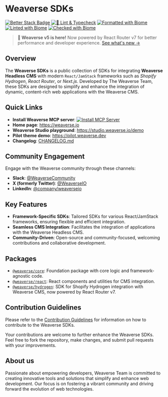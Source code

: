 # Weaverse SDKs

[![Better Stack Badge](https://uptime.betterstack.com/status-badges/v1/monitor/vif3.svg)](https://wvse.cc/weaverse-status)
[![🚀 Lint & Typecheck](https://github.com/Weaverse/weaverse/actions/workflows/check.yml/badge.svg)](https://github.com/Weaverse/weaverse/actions/workflows/check.yml)
[![Formatted with Biome](https://img.shields.io/badge/Formatted_with-Biome-60a5fa?style=flat&logo=biome)](https://biomejs.dev/)
[![Linted with Biome](https://img.shields.io/badge/Linted_with-Biome-60a5fa?style=flat&logo=biome)](https://biomejs.dev)
[![Checked with Biome](https://img.shields.io/badge/Checked_with-Biome-60a5fa?style=flat&logo=biome)](https://biomejs.dev)

> **🚀 Weaverse v5 is here!** Now powered by React Router v7 for better performance and developer experience. [See what's new →](./CHANGELOG.md#500---2024-12-20)

## Overview

The **Weaverse SDKs** is a public collection of SDKs for integrating **Weaverse Headless CMS** with modern `React/JamStack`
frameworks such as _Shopify Hydrogen_, _React Router_, or _Next.js_. Developed by The Weaverse Team, these SDKs are designed to
simplify and enhance the integration of dynamic, content-rich web applications with the Weaverse CMS.

## Quick Links

- **Install Weaverse MCP server**: [![Install MCP Server](https://cursor.com/deeplink/mcp-install-dark.svg)](https://cursor.com/install-mcp?name=weaverse-mcp&config=eyJjb21tYW5kIjoibnB4IC15IEB3ZWF2ZXJzZS9tY3AifQ%3D%3D)
- **Home page**: https://weaverse.io
- **Weaverse Studio playground**: https://studio.weaverse.io/demo
- **Pilot theme demo**: https://pilot.weaverse.dev
- **Changelog**: [CHANGELOG.md](./CHANGELOG.md)

## Community Engagement

Engage with the Weaverse community through these channels:

- **Slack**: [@WeaverseCommunity](https://wvse.cc/weaverse-slack)
- **X (formerly Twitter)**: [@WeaverseIO](https://wvse.cc/weaverse-twitter)
- **LinkedIn**: [@company/weaverseio](https://wvse.cc/weaverse-linkedin)

## Key Features

- **Framework-Specific SDKs**: Tailored SDKs for various React/JamStack frameworks, ensuring flexible and efficient
  integration.
- **Seamless CMS Integration**: Facilitates the integration of applications with the Weaverse Headless CMS.
- **Community-Driven**: Open-source and community-focused, welcoming contributions and collaborative development.

## Packages

- [`@weaverse/core`](https://github.com/Weaverse/weaverse/tree/main/packages/core): Foundation package with core logic
  and framework-agnostic code.
- [`@weaverse/react`](https://github.com/Weaverse/weaverse/tree/main/packages/react): React components and utilities for
  CMS integration.
- [`@weaverse/hydrogen`](https://github.com/Weaverse/weaverse/tree/main/packages/hydrogen): SDK for Shopify Hydrogen
  integration with Weaverse CMS, now powered by React Router v7.

## Contribution Guidelines

Please refer to the [Contribution Guidelines](./CONTRIBUTING.md) for information on how to contribute to the Weaverse SDKs.

Your contributions are welcome to further enhance the Weaverse SDKs. Feel free to fork the repository, make changes, and
submit pull requests with your improvements.

## About us

Passionate about empowering developers, Weaverse Team is committed to creating innovative tools and solutions that
simplify and enhance web development. Our focus is on fostering a vibrant community and driving forward the evolution of
web technologies.
